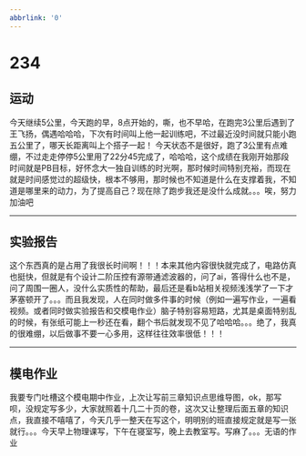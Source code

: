 ```yaml
---
abbrlink: '0'
---
```

# 234

## 运动

今天继续5公里，今天跑的早，8点开始的，嘶，也不早哈，在跑完3公里后遇到了王飞扬，偶遇哈哈哈，下次有时间叫上他一起训练吧，不过最近没时间就只能小跑五公里了，哪天长距离叫上个搭子一起！
今天状态不是很好，跑了3公里有点难绷，不过走走停停5公里用了22分45完成了，哈哈哈，这个成绩在我刚开始那段时间就是PB目标，好怀念大一独自训练的时光啊，那时候时间特别充裕，而现在就是时间感觉过的超级快，根本不够用，那时候也不知道是什么在支撑着我，不知道是哪里来的动力，为了提高自己？现在除了跑步我还是没什么成就。。。唉，努力加油吧
***

## 实验报告

这个东西真的是占用了我很长时间啊！！！本来其他内容很快就完成了，电路仿真也挺快，但就是有个设计二阶压控有源带通滤波器的，问了ai，答得什么也不是，问了周围一圈人，没什么实质性的帮助，最后还是看b站相关视频浅浅学了一下才茅塞顿开了。。。而且我发现，人在同时做多件事的时候（例如一遍写作业，一遍看视频。或者同时做实验报告和交模电作业）脑子特别容易短路，尤其是桌面特别乱的时候，有张纸可能上一秒还在看，翻个书后就发现不见了哈哈哈。。。绝了，我真的很难绷，以后做事不要一心多用，这样往往效率很低！！！
***

## 模电作业

我要专门吐槽这个模电期中作业，上次让写前三章知识点思维导图，ok，那写呗，没规定写多少，大家就照着十几二十页的卷，这次又让整理后面五章的知识点，我直接不嘻嘻了，今天几乎一整天在写这个，明明别的班直接规定就是写一张就行。。。今天早上物理课写，下午在寝室写，晚上去教室写。写麻了。。。无语的作业
